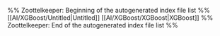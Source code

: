%% Zoottelkeeper: Beginning of the autogenerated index file list  %%
 [[AI/XGBoost/Untitled|Untitled]]
 [[AI/XGBoost/XGBoost|XGBoost]]
%% Zoottelkeeper: End of the autogenerated index file list  %%
